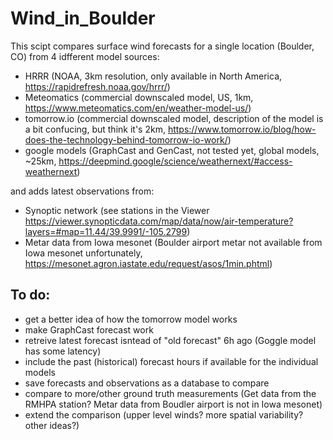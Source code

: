 # Wind_in_Boulder

This scipt compares surface wind forecasts for a single location (Boulder, CO) from 4 idfferent model sources:

- HRRR (NOAA, 3km resolution, only available in North America, https://rapidrefresh.noaa.gov/hrrr/)
- Meteomatics (commercial downscaled model, US, 1km, https://www.meteomatics.com/en/weather-model-us/)
- tomorrow.io (commercial downscaled model, description of the model is a bit confucing, but think it's 2km, https://www.tomorrow.io/blog/how-does-the-technology-behind-tomorrow-io-work/)
- google models (GraphCast and GenCast, not tested yet, global models, ~25km, https://deepmind.google/science/weathernext/#access-weathernext)

and adds latest observations from:
- Synoptic network (see stations in the Viewer https://viewer.synopticdata.com/map/data/now/air-temperature?layers=#map=11.44/39.9991/-105.2799)
- Metar data from Iowa mesonet (Boulder airport metar not available from Iowa mesonet unfortunately, https://mesonet.agron.iastate.edu/request/asos/1min.phtml)




To do:
------
- get a better idea of how the tomorrow model works
- make GraphCast forecast work
- retreive latest forecast isntead of "old forecast" 6h ago (Goggle model has some latency)
- include the past (historical) forecast hours if available for the individual models
- save forecasts and observations as a database to compare
- compare to more/other ground truth measurements (Get data from the RMHPA station? Metar data from Boudler airport is not in Iowa mesonet)
- extend the comparison (upper level winds? more spatial variability? other ideas?)